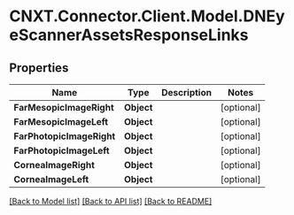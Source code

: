 
# CNXT.Connector.Client.Model.DNEyeScannerAssetsResponseLinks

## Properties

Name | Type | Description | Notes
------------ | ------------- | ------------- | -------------
**FarMesopicImageRight** | **Object** |  | [optional] 
**FarMesopicImageLeft** | **Object** |  | [optional] 
**FarPhotopicImageRight** | **Object** |  | [optional] 
**FarPhotopicImageLeft** | **Object** |  | [optional] 
**CorneaImageRight** | **Object** |  | [optional] 
**CorneaImageLeft** | **Object** |  | [optional] 

[[Back to Model list]](../README.md#documentation-for-models)
[[Back to API list]](../README.md#documentation-for-api-endpoints)
[[Back to README]](../README.md)

